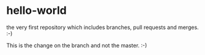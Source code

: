 # hello-world
the very first repository which includes branches, pull requests and merges. :-)

This is the change on the branch and not the master. :-)
